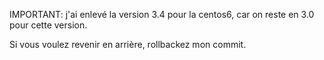 IMPORTANT: j'ai enlevé la version 3.4 pour la centos6, car on reste en 3.0 pour cette version.

Si vous voulez revenir en arrière, rollbackez mon commit.